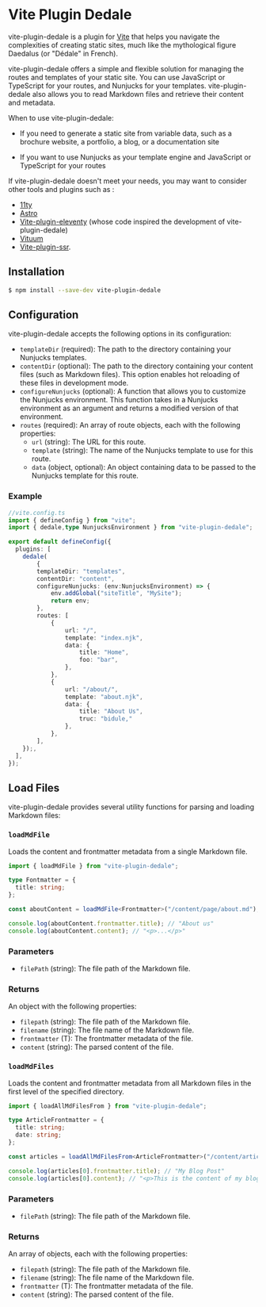 # Vite Plugin Dedale

vite-plugin-dedale is a plugin for [Vite](https://vitejs.dev/) that helps you navigate the complexities of creating static sites, much like the mythological figure Daedalus (or "Dédale" in French).

vite-plugin-dedale offers a simple and flexible solution for managing the routes and templates of your static site. You can use JavaScript or TypeScript for your routes, and Nunjucks for your templates. vite-plugin-dedale also allows you to read Markdown files and retrieve their content and metadata.

When to use vite-plugin-dedale:

- If you need to generate a static site from variable data, such as a brochure website, a portfolio, a blog, or a documentation site

- If you want to use Nunjucks as your template engine and JavaScript or TypeScript for your routes

If vite-plugin-dedale doesn't meet your needs, you may want to consider other tools and plugins such as :

- [11ty](https://www.11ty.dev/)
- [Astro](https://astro.build/)
- [Vite-plugin-eleventy](https://github.com/Snugug/vite-plugin-eleventy) (whose code inspired the development of vite-plugin-dedale)
- [Vituum](https://vituum.dev/)
- [Vite-plugin-ssr](https://vite-plugin-ssr.com/).

## Installation

```bash
$ npm install --save-dev vite-plugin-dedale
```

## Configuration

vite-plugin-dedale accepts the following options in its configuration:

- `templateDir` (required): The path to the directory containing your Nunjucks templates.
- `contentDir` (optional): The path to the directory containing your content files (such as Markdown files). This option enables hot reloading of these files in development mode.
- `configureNunjucks` (optional): A function that allows you to customize the Nunjucks environment. This function takes in a Nunjucks environment as an argument and returns a modified version of that environment.
- `routes` (required): An array of route objects, each with the following properties:
  - `url` (string): The URL for this route.
  - `template` (string): The name of the Nunjucks template to use for this route.
  - `data` (object, optional): An object containing data to be passed to the Nunjucks template for this route.

### Example

```ts
//vite.config.ts
import { defineConfig } from "vite";
import { dedale,type NunjucksEnvironment } from "vite-plugin-dedale";

export default defineConfig({
  plugins: [
    dedale(
		{
		templateDir: "templates",
		contentDir: "content",
		configureNunjucks: (env:NunjucksEnvironment) => {
			env.addGlobal("siteTitle", "MySite");
			return env;
		},
		routes: [
			{
				url: "/",
				template: "index.njk",
				data: {
					title: "Home",
					foo: "bar",
				},
			},
			{
				url: "/about/",
				template: "about.njk",
				data: {
					title: "About Us",
					truc: "bidule,"
				},
			},
		],
	});,
  ],
});
```

## Load Files

vite-plugin-dedale provides several utility functions for parsing and loading Markdown files:

### `loadMdFile`

Loads the content and frontmatter metadata from a single Markdown file.

```ts
import { loadMdFile } from "vite-plugin-dedale";

type Fontmatter = {
  title: string;
};

const aboutContent = loadMdFile<Frontmatter>("/content/page/about.md");

console.log(aboutContent.frontmatter.title); // "About us"
console.log(aboutContent.content); // "<p>...</p>"
```

### Parameters

- `filePath` (string): The file path of the Markdown file.

### Returns

An object with the following properties:

- `filepath` (string): The file path of the Markdown file.
- `filename` (string): The file name of the Markdown file.
- `frontmatter` (T): The frontmatter metadata of the file.
- `content` (string): The parsed content of the file.

### `loadMdFiles`

Loads the content and frontmatter metadata from all Markdown files in the first level of the specified directory.

```ts
import { loadAllMdFilesFrom } from "vite-plugin-dedale";

type ArticleFrontmatter = {
  title: string;
  date: string;
};

const articles = loadAllMdFilesFrom<ArticleFrontmatter>("/content/articles");

console.log(articles[0].frontmatter.title); // "My Blog Post"
console.log(articles[0].content); // "<p>This is the content of my blog post.</p>"
```

### Parameters

- `filePath` (string): The file path of the Markdown file.

### Returns

An array of objects, each with the following properties:

- `filepath` (string): The file path of the Markdown file.
- `filename` (string): The file name of the Markdown file.
- `frontmatter` (T): The frontmatter metadata of the file.
- `content` (string): The parsed content of the file.
